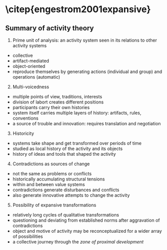 # \citep{engestrom2001expansive}

## Summary of activity theory

1. Prime unit of analysis: an activity system seen in its relations to other activity systems
- collective
- artifact-mediated
- object-oriented
- reproduce themselves by generating actions (individual and group) and operations (automatic)

2. Multi-voicedness
- multiple points of view, traditions, interests
- division of labort creates different positions
- participants carry their own histories
- system itself carries multiple layers of history: artifacts, rules, conventions
- a source of trouble and innovation: requires translation and negotiation

3. Historicity
- systems take shape and get transformed over periods of time
- studied as local history of the activity and its objects
- history of ideas and tools that shaped the activity

4. Contradictions as sources of change
- not the same as problems or conflicts
- historically accumulating structural tensions
- within and between value systems
- contradictions generate disturbances and conflicts
- also generate innovative attempts to change the activity

5. Possibility of expansive transformations
- relatively long cycles of qualitative transformations
- questioning and deviating from established norms after aggravation of contradictions
- object and motive of activity may be reconceptualized for a wider array of possibilities
- a collective journey through the *zone of proximal development*
